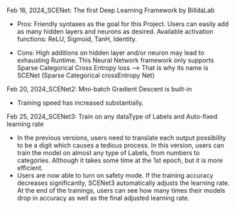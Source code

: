 Feb 16, 2024_SCENet: The first Deep Learning Framework by BilldaLab
+ Pros:
   Friendly syntaxes as the goal for this Project.
   Users can easily add as many hidden layers and neurons as desired.
   Available activation functions: ReLU, Sigmoid, TanH, Identity.
- Cons:
   High additions on hidden layer and/or neuron may lead to exhausting Runtime.
   This Neural Network framework only supports Sparse Categorical Cross Entropy loss
    --> That is why its name is SCENet (Sparse Categorical crossEntropy Net)

Feb 20, 2024_SCENet2: Mini-batch Gradient Descent is built-in
- Training speed has increased substantially.

Feb 25, 2024_SCENet3: Train on any dataType of Labels and Auto-fixed learning rate
- In the previous versions, users need to translate each output possibility to be a digit which causes a tedious process. In this version, users can train the model on almost any type of Labels, from numbers to categories. Although it takes some time at the 1st epoch, but it is more efficient.
- Users are now able to turn on safety mode. If the training accuracy decreases significantly, SCENet3 automatically adjusts the learning rate. At the end of the trainings, users can see how many times their models drop in accuracy as well as the final adjusted learning rate.
